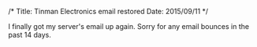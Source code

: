 /*
Title: Tinman Electronics email restored
Date: 2015/09/11
*/

I finally got my server's email up again. Sorry for any email bounces in the past 14 days.
